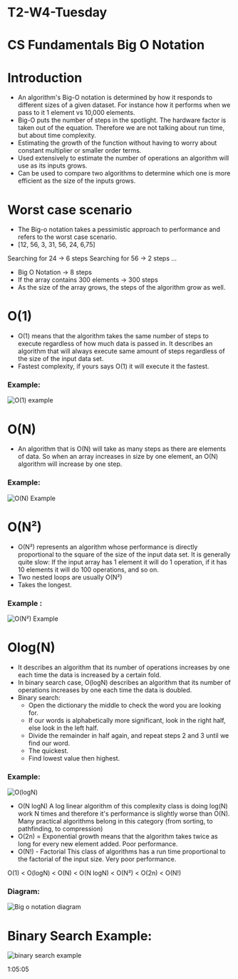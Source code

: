 # T2-W4-Tuesday

# CS Fundamentals Big O Notation

# Introduction

- An algorithm's Big-O notation is determined by how it responds to different sizes of a given dataset. For instance how it performs when we pass to it 1 element vs 10,000 elements. 
- Big-O puts the number of steps in the spotlight. The hardware factor is taken out of the equation. Therefore we are not talking about run time, but about time complexity.
- Estimating the growth of the function without having to worry about constant multiplier or smaller order terms.
- Used extensively to estimate the number of operations an algorithm will use as its inputs grows.
- Can be used to compare two algorithms to determine which one is more efficient as the size of the inputs grows.

# Worst case scenario

- The Big-o notation takes a pessimistic approach to performance and refers to the worst case scenario.
- [12, 56, 3, 31, 56, 24, 6,75]

Searching for 24 -> 6 steps
Searching for 56 -> 2 steps
...

- Big O Notation -> 8 steps 
- If the array contains 300 elements -> 300 steps
- As the size of the array grows, the steps of the algorithm grow as well. 

# O(1)

- O(1) means that the algorithm takes the same number of steps to execute regardless of how much data is passed in. It describes an algorithm that will always execute same amount of steps regardless of the size of the input data set. 
- Fastest complexity, if yours says O(1) it will execute it the fastest.

### Example:

![O(1) example](https://github.com/user-attachments/assets/d255daae-3222-456e-8e1a-1ce5953d29b6)

# O(N)

- An algorithm that is O(N) will take as many steps as there are elements of data. So when an array increases in size by one element, an O(N) algorithm will increase by one step. 
  
### Example:

![O(N) Example](https://github.com/user-attachments/assets/db866f27-8a88-404c-bc74-a3b7c3cbec68)

# O(N²)

- O(N²) represents an algorithm whose performance is directly proportional to the square of the size of the input data set. It is generally quite slow: If the input array has 1 element it will do 1 operation, if it has 10 elements it will do 100 operations, and so on. 
- Two nested loops are usually O(N²)
- Takes the longest.

### Example : 

![O(N²) Example](https://github.com/user-attachments/assets/d088eae5-aee6-4490-92bb-37db7e8fbae6)

# Olog(N)

- It describes an algorithm that its number of operations increases by one each time the data is increased by a certain fold.
- In binary search case, O(logN) describes an algorithm that its number of operations increases by one each time the data is doubled.
- Binary search:
    - Open the dictionary the middle to check the word you are looking for. 
    - If our words is alphabetically more significant, look in the right half, else look in the left half. 
    - Divide the remainder in half again, and repeat steps 2 and 3 until we find our word. 
    - The quickest.
    - Find lowest value then highest.
### Example:

![O(logN)](https://github.com/user-attachments/assets/95139458-ddcd-407e-9d5f-31050b801b3b)

- O(N logN) A log linear algorithm of this complexity class is doing log(N) work N times and therefore it's performance is slightly worse than O(N). Many practical algorithms belong in this category (from sorting, to pathfinding, to compression)
- O(2n) = Exponential growth means that the algorithm takes twice as long for every new element added. Poor performance. 
- O(N!) - Factorial This class of algorithms has a run time proportional to the factorial of the input size. 
Very poor performance.

O(1) < O(logN) < O(N) < O(N logN) < O(N²) < O(2n) < O(N!)

### Diagram:

![Big o notation diagram](https://github.com/user-attachments/assets/c2b6a39b-f38c-413b-9de4-46ea15fcbe3e)

# Binary Search Example:

![binary search example](https://github.com/user-attachments/assets/28baf6ec-a525-48b0-980b-9f8d62f24a44)



1:05:05